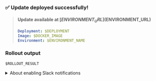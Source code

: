 ### ✅ Update deployed successfully!
> #### Update available at [$ENVIRONMENT_URL]($ENVIRONMENT_URL)
> ```yaml
> Deployment: $DEPLOYMENT
> Image: $DOCKER_IMAGE
> Environment: $ENVIRONMENT_NAME
> ```

### Rollout output
```shell
$ROLLOUT_RESULT
```

<details>
  <summary>About enabling Slack notifications</summary>

    > Slack notifications are a little tricky for organizations without shared secrets. For now, sending the following message
    in Slack should do the trick for getting deployment notifications. 👌

  ```shell
   # Run in whichever Slack channel you need notifications in.

   /github subscribe $GITHUB_REPOSITORY deployments
  ```

</details>
